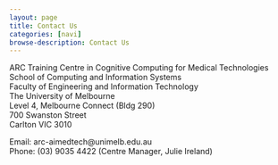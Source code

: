 ```yaml
---
layout: page
title: Contact Us
categories: [navi]
browse-description: Contact Us
---
```


ARC Training Centre in Cognitive Computing for Medical Technologies
<br>
School of Computing and Information Systems
<br>
Faculty of Engineering and Information Technology
<br>
The University of Melbourne
<br>
Level 4, Melbourne Connect (Bldg 290)
<br>
700 Swanston Street
<br>
Carlton VIC 3010
<p>
Email: arc-aimedtech@unimelb.edu.au
<br>
Phone: (03) 9035 4422 (Centre Manager, Julie Ireland)
